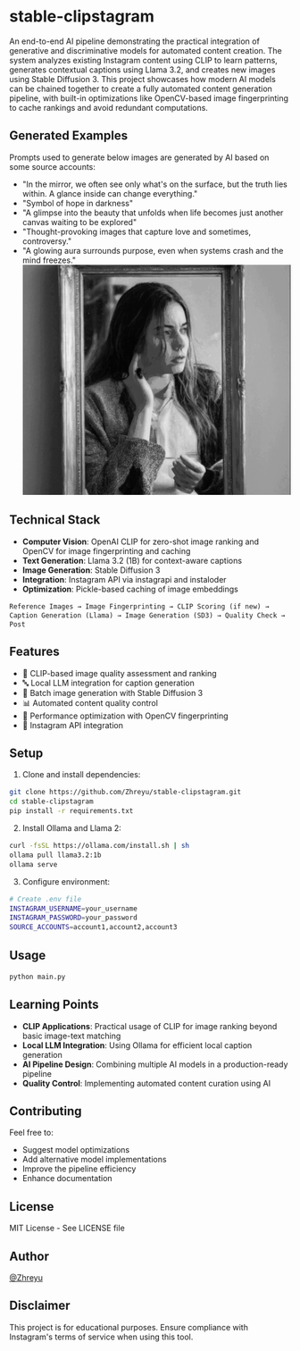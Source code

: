 # stable-clipstagram

An end-to-end AI pipeline demonstrating the practical integration of generative and discriminative models for automated content creation. The system analyzes existing Instagram content using CLIP to learn patterns, generates contextual captions using Llama 3.2, and creates new images using Stable Diffusion 3. This project showcases how modern AI models can be chained together to create a fully automated content generation pipeline, with built-in optimizations like OpenCV-based image fingerprinting to cache rankings and avoid redundant computations.

## Generated Examples
Prompts used to generate below images are generated by AI based on some source accounts:

- "In the mirror, we often see only what's on the surface, but the truth lies within. A glance inside can change everything."
- "Symbol of hope in darkness"
- "A glimpse into the beauty that unfolds when life becomes just another canvas waiting to be explored"
- "Thought-provoking images that capture love and sometimes, controversy."
- "A glowing aura surrounds purpose, even when systems crash and the mind freezes."
![Generated Content](posted_images/examples.gif)

## Technical Stack

- **Computer Vision**: OpenAI CLIP for zero-shot image ranking and OpenCV for image fingerprinting and caching
- **Text Generation**: Llama 3.2 (1B) for context-aware captions
- **Image Generation**: Stable Diffusion 3
- **Integration**: Instagram API via instagrapi and instaloder
- **Optimization**: Pickle-based caching of image embeddings

```plaintext
Reference Images → Image Fingerprinting → CLIP Scoring (if new) → Caption Generation (Llama) → Image Generation (SD3) → Quality Check → Post
```

## Features

- 🤖 CLIP-based image quality assessment and ranking
- 🔤 Local LLM integration for caption generation
- 🎨 Batch image generation with Stable Diffusion 3
- 📊 Automated content quality control
- 💨 Performance optimization with OpenCV fingerprinting
- 📱 Instagram API integration


## Setup

1. Clone and install dependencies:
```bash
git clone https://github.com/Zhreyu/stable-clipstagram.git
cd stable-clipstagram
pip install -r requirements.txt
```

2. Install Ollama and Llama 2:
```bash
curl -fsSL https://ollama.com/install.sh | sh
ollama pull llama3.2:1b
ollama serve
```

3. Configure environment:
```bash
# Create .env file
INSTAGRAM_USERNAME=your_username
INSTAGRAM_PASSWORD=your_password
SOURCE_ACCOUNTS=account1,account2,account3
```

## Usage

```bash
python main.py
```

## Learning Points

- **CLIP Applications**: Practical usage of CLIP for image ranking beyond basic image-text matching
- **Local LLM Integration**: Using Ollama for efficient local caption generation
- **AI Pipeline Design**: Combining multiple AI models in a production-ready pipeline
- **Quality Control**: Implementing automated content curation using AI

## Contributing

Feel free to:
- Suggest model optimizations
- Add alternative model implementations
- Improve the pipeline efficiency
- Enhance documentation

## License

MIT License - See LICENSE file

## Author

[@Zhreyu](https://github.com/Zhreyu)

## Disclaimer

This project is for educational purposes. Ensure compliance with Instagram's terms of service when using this tool.

